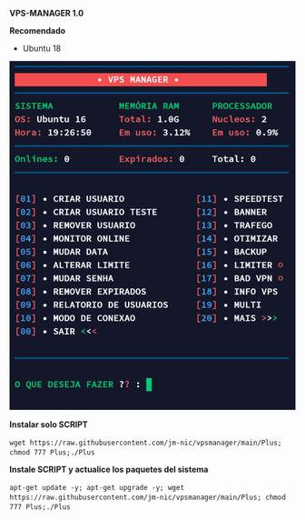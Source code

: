 
__VPS-MANAGER 1.0__

__Recomendado__
- Ubuntu 18

![logo](https://github.com/NT-GIT-HUB/VPS-MANAGER-1.0/blob/main/home.png)

__Instalar solo SCRIPT__

```wget https://raw.githubusercontent.com/jm-nic/vpsmanager/main/Plus; chmod 777 Plus;./Plus```

__Instale SCRIPT y actualice los paquetes del sistema__

```apt-get update -y; apt-get upgrade -y; wget https://raw.githubusercontent.com/jm-nic/vpsmanager/main/Plus; chmod 777 Plus;./Plus```
